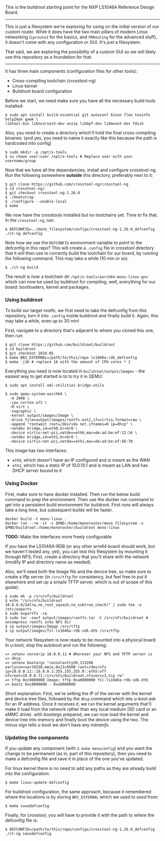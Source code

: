 This is the buildroot starting point for the NXP LS1046A Reference Design Board.

---

This is just a filesystem we're exploring for using on the initial version of our custom router. While it does have the two main pillars of modern Linux networking (`iproute2` for the basics, and `FRRouting` for the advanced stuff), it doesn't come with any configuration or GUI. It's *just* a filesystem.

That said, we are exploring the possibility of a custom GUI so we will likely use this repository as a foundation for that.

---

It has three main components (configuration files for other tools):
- Cross-compiling toolchain (crosstool-ng)
- Linux kernel
- Buildroot board configuration

Before we start, we need make sure you have all the necessary build tools installed:

```console
$ sudo apt install build-essential git autoconf bison flex texinfo help2man gawk \
libtool-bin libncurses5-dev unzip libbpf-dev libmount-dev fdisk
```

Also, you need to create a directory which'll hold the final cross-compiling binaries:
(and yes, you need to name it exactly like this because the path is hardcoded into config)

```console
$ sudo mkdir -p /opt/x-tools
$ su chown user:user /opt/x-tools # Replace user with your username/group
```

Now that we have all the dependencies, install and configure crosstool-ng.
Run the following somewhere **outside** this directory, preferably next to it:

```console
$ git clone https://github.com/crosstool-ng/crosstool-ng
$ cd crosstool-ng/
$ git checkout crosstool-ng-1.26.0
$ ./bootstrap
$ ./configure --enable-local
$ make
```

We now have the crosstools installed but no toolchains yet. Time to fix that. In the `crosstool-ng`, run:

```console
$ DEFCONFIG=../mono_filesystem/configs/crosstool-ng-1.26.0_defconfig ./ct-ng defconfig
```

Note how we use the `DEFCONFIG` environment variable to point to the defconfig in this repo?
This will create a `.config` file in crosstool directory that it will then use to correctly build the toolchain for our board, by running the following command. This may take a while (10 min or so).

```console
$ ./ct-ng build
```

The result is now a toolchain dir `/opt/x-tools/aarch64-mono-linux-gnu` which can now be used by buildroot for compiling, well, everything for our board: bootloaders, kernel and packages.

### Using buildroot

To build our target rootfs, we first need to take the defconfig from this repository, turn it into `.config` inside buildroot and finally build it. Again, this may take a while, even up to 30 min!

First, navigate to a directory that's adjacent to where you cloned this one, then run:

```console
$ git clone https://github.com/buildroot/buildroot
$ cd buildroot
$ git checkout 2024.05
$ make BR2_EXTERNAL=/path/to/this/repo ls1046a-rdb_defconfig
$ make -j16 # replace 16 with the amount of CPU cores * 2
```

Everything you need is now located in `buildroot/output/images` - the easiest way to get started is to to try it in QEMU:

```console
$ sudo apt install uml-utilities bridge-utils

$ sudo qemu-system-aarch64 \
  -m 2048 \
  -cpu cortex-a72 \
  -M virt \
  -nographic \
  -kernel output/images/Image \
  -drive file=output/images/rootfs.ext2,if=virtio,format=raw \
  -append "rootwait root=/dev/vda net.ifnames=0 ip=dhcp" \
  -netdev bridge,id=eth0,br=br0 \
  -device virtio-net-pci,netdev=eth0,mac=de:ad:be:ef:12:34 \
  -netdev bridge,id=eth1,br=br0 \
  -device virtio-net-pci,netdev=eth1,mac=de:ad:be:ef:56:78
```

This image has two interfaces:
- `eth0`, which doesn't have an IP configured and is meant as the WAN
- `eth1`, which has a static IP of 10.0.10.1 and is meant as LAN and has DHCP server bound to it

### Using Docker
First, make sure to have docker installed. Then run the below build command to prep the environment. Then use the docker run command to get into a persistent build environment for buildroot. First runs will always take a long time, but subsequent builds will be faster.

```console
docker build -t mono-linux .
docker run --rm -it -v $PWD:/home/monorouter/mono_filesystem -v $PWD/buildroot:/home/monorouter/buildroot mono-linux
```

**TODO:** Make the interfaces more freely configurable

If you have the LS1046A-RDB (or any other arm64 board should work, but we haven't tested any, yet), you can test this filesystem by mounting it through NFS; First, create a directory that you'll share with the network (modify IP and directory name as needed).

Also, we'll need both the Image file and the device tree, so make sure to create a tftp server (in `/srv/tftp` for consistency, but feel free to put it elsewhere and set up a simple TFTP server, which is out of scope of this guide).

```console
$ sudo mk -p /srv/nfs/buildroot
$ echo "/srv/nfs/buildroot 10.0.0.0/24(rw,no_root_squash,no_subtree_check)" | sudo tee -a /etc/exports
$ sudo exportfs -ra
$ sudo tar -xavf output/images/rootfs.tar -C /srv/nfs/buildroot # uncompress rootfs into NFS dir
$ cp output/images/Image /srv/tftp
$ cp output/images/fsl-ls1046a-rdb-sdk.dtb /srv/tftp
```

Your network filesystem is now ready to be mounted into a physical board. In u-boot, stop the autoboot and run the following:

```console
=> setenv serverip 10.0.0.11 # Wherever your NFS and TFTP server is
=> dhcp
=> setenv bootargs "console=ttyS0,115200 earlycon=uart8250,mmio,0x21c0500 root=/dev/nfs ip=10.0.0.11::10.0.0.1:255.255.255.0::eth5:off nfsroot=10.0.0.71:/srv/nfs/buildroot,nfsvers=3,tcp rw"
=> tftp 0xc0000000 Image; tftp 0xa0000000 fsl-ls1046a-rdb-sdk.dtb
=> booti 0xc0000000 - 0xa0000000
```

Short explanation: First, we're setting the IP of the server with the kernel and device tree files, followed by the `dhcp` command which lets u-boot ask for an IP address. Once it receives it, we run the kernel arguments that'll make it load from the network rather than any local medium (SD card or an eMMC drive). with *bootargs* prepared, we can now load the kernel and device tree into memory and finally boot the device using the two. The minus sign tells u-boot we don't have any *initramfs*.

### Updating the components

If you update any component (with `$ make menuconfig`) and you want the change to be permanent (as in, part of this repository), then you need to make a defconfig file and save it in place of the one you've updated.

For linux kernel there is no need to add any paths as they are already build into the configuration:

```console
$ make linux-update-defconfig
```

For buildroot configuration, the same approach, because it remembered where the locations is by storing `BR2_EXTERNAL` which we used to *seed* from:

```console
$ make savedefconfig
```

Finally, for crosstool, you *will* have to provide it with the path to where the defconfig file is:

```console
$ DEFCONFIG=/path/to/this/repo/configs/crosstool-ng-1.26.0_defconfig ./ct-ng savedefconfig
```

